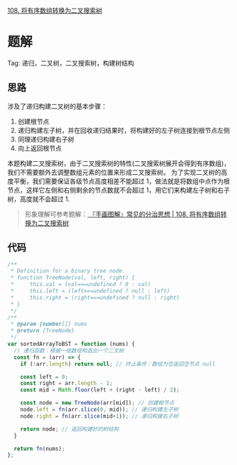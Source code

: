 [108. 将有序数组转换为二叉搜索树](https://leetcode-cn.com/problems/convert-sorted-array-to-binary-search-tree/description/)

# 题解
Tag: 递归，二叉树，二叉搜索树，构建树结构

## 思路
涉及了递归构建二叉树的基本步骤：
1. 创建根节点
2. 递归构建左子树，并在回收递归结果时，将构建好的左子树连接到根节点左侧
3. 同理递归构建右子树
4. 向上返回根节点

本题构建二叉搜索树，由于二叉搜索树的特性(二叉搜索树展开会得到有序数组)，我们不需要额外去调整数组元素的位置来形成二叉搜索树。
为了实现二叉树的高度平衡，我们需要保证各级节点高度相差不能超过 1，做法就是将数组中点作为根节点，这样它左侧和右侧剩余的节点数就不会超过 1，用它们来构建左子树和右子树，高度就不会超过 1.
> 形象理解可参考题解：[
『手画图解』常见的分治思想 | 108. 将有序数组转换为二叉搜索树](https://leetcode-cn.com/problems/convert-sorted-array-to-binary-search-tree/solution/shou-hua-tu-jie-di-gui-fen-zhi-by-hyj8/)


## 代码
```js
/**
 * Definition for a binary tree node.
 * function TreeNode(val, left, right) {
 *     this.val = (val===undefined ? 0 : val)
 *     this.left = (left===undefined ? null : left)
 *     this.right = (right===undefined ? null : right)
 * }
 */
/**
 * @param {number[]} nums
 * @return {TreeNode}
 */
var sortedArrayToBST = function (nums) {
  // 递归函数：根据一组数组构造出一个二叉树
  const fn = (arr) => {
    if (!arr.length) return null; // 终止条件：数组为空返回空节点 null

    const left = 0;
    const right = arr.length - 1;
    const mid = Math.floor(left + (right - left) / 2);

    const node = new TreeNode(arr[mid]); // 创建根节点
    node.left = fn(arr.slice(0, mid)); // 递归构建左子树
    node.right = fn(arr.slice(mid+1)); // 递归构建右子树

    return node; // 返回构建好的树结构
  }

  return fn(nums);
};
```
